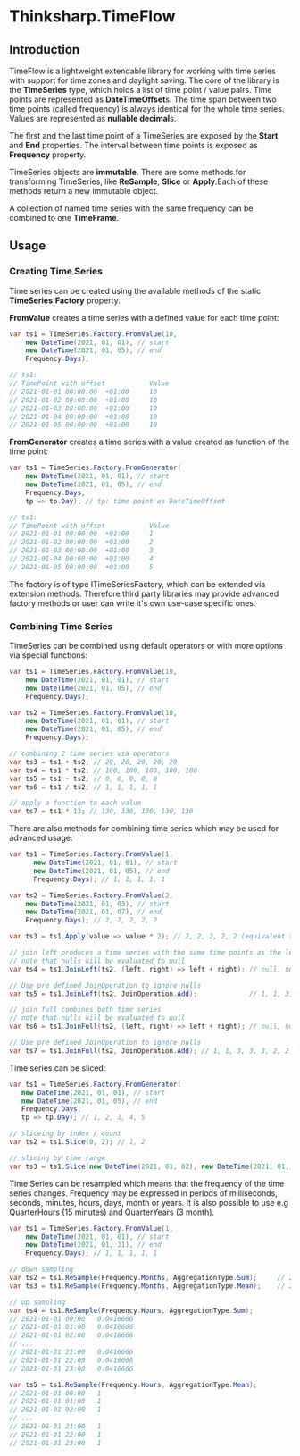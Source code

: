 # Thinksharp.TimeFlow

## Introduction

TimeFlow is a lightweight extendable library for working with time series with support for time zones and daylight saving. The core of the library is the **TimeSeries** type, which holds a list of time point / value pairs. Time points are represented as **DateTimeOffset**s. The time span between two time points (called frequency) is always identical for the whole time series. Values are represented as **nullable decimal**s.

The first and the last time point of a TimeSeries are exposed by the **Start** and **End** properties. The interval between time points is exposed as **Frequency** property.

TimeSeries objects are **immutable**. There are some methods for transforming TimeSeries, like **ReSample**, **Slice** or **Apply**.Each of these methods return a new immutable object.

A collection of named time series with the same frequency can be combined to one **TimeFrame**.

## Usage

### Creating Time Series

Time series can be created using the available methods of the static **TimeSeries.Factory** property.

**FromValue** creates a time series with a defined value for each time point:

```csharp
var ts1 = TimeSeries.Factory.FromValue(10,
    new DateTime(2021, 01, 01), // start
    new DateTime(2021, 01, 05), // end
    Frequency.Days);

// ts1:
// TimePoint with offset           Value
// 2021-01-01 00:00:00  +01:00     10
// 2021-01-02 00:00:00  +01:00     10
// 2021-01-03 00:00:00  +01:00     10
// 2021-01-04 00:00:00  +01:00     10
// 2021-01-05 00:00:00  +01:00     10
```

**FromGenerator** creates a time series with a value created as function of the time point:

```csharp
var ts1 = TimeSeries.Factory.FromGenerator(
    new DateTime(2021, 01, 01), // start
    new DateTime(2021, 01, 05), // end
    Frequency.Days,
    tp => tp.Day); // tp: time point as DateTimeOffset

// ts1:
// TimePoint with offset           Value
// 2021-01-01 00:00:00  +01:00     1
// 2021-01-02 00:00:00  +01:00     2
// 2021-01-03 00:00:00  +01:00     3
// 2021-01-04 00:00:00  +01:00     4
// 2021-01-05 00:00:00  +01:00     5
```

The factory is of type ITimeSeriesFactory, which can be extended via extension methods. Therefore third party libraries may provide advanced factory methods or user can write it's own use-case specific ones.


### Combining Time Series

TimeSeries can be combined using default operators or with more options via special functions:

```csharp
var ts1 = TimeSeries.Factory.FromValue(10,
    new DateTime(2021, 01, 01), // start
    new DateTime(2021, 01, 05), // end
    Frequency.Days);

var ts2 = TimeSeries.Factory.FromValue(10,
    new DateTime(2021, 01, 01), // start
    new DateTime(2021, 01, 05), // end
    Frequency.Days);

// combining 2 time series via operators
var ts3 = ts1 + ts2; // 20, 20, 20, 20, 20
var ts4 = ts1 * ts2; // 100, 100, 100, 100, 100
var ts5 = ts1 - ts2; // 0, 0, 0, 0, 0
var ts6 = ts1 / ts2; // 1, 1, 1, 1, 1

// apply a function to each value
var ts7 = ts1 * 13; // 130, 130, 130, 130, 130
```

There are also methods for combining time series which may be used for advanced usage:

```csharp
var ts1 = TimeSeries.Factory.FromValue(1,
      new DateTime(2021, 01, 01), // start
      new DateTime(2021, 01, 05), // end
      Frequency.Days); // 1, 1, 1, 1, 1

var ts2 = TimeSeries.Factory.FromValue(2,
    new DateTime(2021, 01, 03), // start
    new DateTime(2021, 01, 07), // end
    Frequency.Days); // 2, 2, 2, 2, 2

var ts3 = ts1.Apply(value => value * 2); // 2, 2, 2, 2, 2 (equivalent to ts1 * 2)

// join left produces a time series with the same time points as the left time series.
// note that nulls will be evaluated to null
var ts4 = ts1.JoinLeft(ts2, (left, right) => left + right); // null, null, 3, 3, 3

// Use pre defined JoinOperation to ignore nulls
var ts5 = ts1.JoinLeft(ts2, JoinOperation.Add);             // 1, 1, 3, 3, 3

// join full combines both time series
// note that nulls will be evaluated to null
var ts6 = ts1.JoinFull(ts2, (left, right) => left + right); // null, null, 3, 3, 3, null, null

// Use pre defined JoinOperation to ignore nulls
var ts7 = ts1.JoinFull(ts2, JoinOperation.Add); // 1, 1, 3, 3, 3, 2, 2 (equvalent to ts1 + ts2)
```

Time series can be sliced: 

```csharp
var ts1 = TimeSeries.Factory.FromGenerator(
   new DateTime(2021, 01, 01), // start
   new DateTime(2021, 01, 05), // end
   Frequency.Days,
   tp => tp.Day); // 1, 2, 3, 4, 5

// sliceing by index / count
var ts2 = ts1.Slice(0, 2); // 1, 2

// slicing by time range
var ts3 = ts1.Slice(new DateTime(2021, 01, 02), new DateTime(2021, 01, 04)); // 2, 3, 4
```

Time Series can be resampled which means that the frequency of the time series changes. Frequency may be expressed in periods of milliseconds, seconds, minutes, hours, days, month or years. It is also possible to use e.g QuarterHours (15 minutes) and QuarterYears (3 month).

```csharp
var ts1 = TimeSeries.Factory.FromValue(1,
    new DateTime(2021, 01, 01), // start
    new DateTime(2021, 01, 31), // end
    Frequency.Days); // 1, 1, 1, 1, 1

// down sampling
var ts2 = ts1.ReSample(Frequency.Months, AggregationType.Sum);     // 2021-01-01 00:00   31
var ts3 = ts1.ReSample(Frequency.Months, AggregationType.Mean);    // 2021-01-01 00:00   1

// up sampling
var ts4 = ts1.ReSample(Frequency.Hours, AggregationType.Sum);
// 2021-01-01 00:00   0.0416666
// 2021-01-01 01:00   0.0416666
// 2021-01-01 02:00   0.0416666
// ...
// 2021-01-31 21:00   0.0416666
// 2021-01-31 22:00   0.0416666
// 2021-01-31 23:00   0.0416666

var ts5 = ts1.ReSample(Frequency.Hours, AggregationType.Mean);
// 2021-01-01 00:00   1
// 2021-01-01 01:00   1
// 2021-01-01 02:00   1
// ...
// 2021-01-31 21:00   1
// 2021-01-31 22:00   1
// 2021-01-31 23:00   1
```
